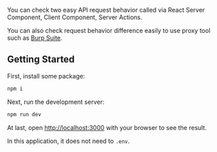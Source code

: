 You can check two easy API request behavior called via React Server Component, Client Component, Server Actions.

You can also check request behavior difference easily to use proxy tool such as [Burp Suite](https://portswigger.net/burp).

## Getting Started
First, install some package:

```bash
npm i
```

Next, run the development server:

```bash
npm run dev
```

At last, open [http://localhost:3000](http://localhost:3000) with your browser to see the result.

In this application, it does not need to `.env`.
